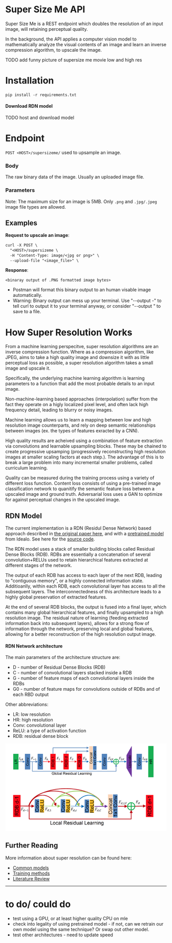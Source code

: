 # Super Size Me API
Super Size Me is a REST endpoint which doubles the resolution of an input image, will retaining perceptual quality.

In the background, the API applies a computer vision model to mathematically analyze the visual contents of an image and learn an inverse compression algorithm, to upscale the image.

TODO add funny picture of supersize me movie low and high res

# Installation

    pip install -r requirements.txt
  
#### Download RDN model  
TODO host and download model

# Endpoint

`POST <HOST>/supersizeme/` used to upsample an image.

### Body

The raw binary data of the image. Usually an uploaded image file.

### Parameters

Note: The maximum size for an image is 5MB.  Only `.png` and `.jpg/.jpeg` image file types are allowed.
 
 ## Examples

**Request to upscale an image**:

```
curl -X POST \
  "<HOST>/supersizeme \
  -H "Content-Type: image/<jpg or png>" \
  --upload-file "<image_file>" \
```

**Response**:

```
<binaray output of .PNG formatted image bytes>
```

- Postman will format this binary output to an human visable image automatically. 
- Warning: Binary output can mess up your terminal. Use "--output -" to tell curl to output it to your terminal anyway, or consider "--output <FILE>" to save to a file.

# How Super Resolution Works

From a machine learning perspecitve, super resolution algorithms are an inverse compression function. Where as a compression algorithm, like JPEG, aims to take a high quality image and downsize it with as little perceptual loss as possible, a super resolution algorithm takes a small image and upscale it. 

Specifically, the underlying machine learning algorithm is learning parameters to a function that add the most probable details to an input image.

Non-machine-learning based approaches (interpolation) suffer from the fact they operate on a higly localized pixel level, and often lack high frequency detail, leading to blurry or noisy images. 

Machine learning allows us to learn a mapping between low and high resolution image counterparts, and rely on deep semantic relationships between images (ex. the types of features exracted by a CNN).

High quality results are acheived using a combination of feature extraction via convolutions and learnable upsampling blocks. These may be chained to create progressive upsamping (progressively reconstructing high resolution images at smaller scaling factors at each step.). The advantage of this is to break a large problem into many incremental smaller problems, called curriculum learning. 

Quality can be measured during the training process using a variety of different loss function. Content loss consists of using a pre-trained image classification network to quanitify the semantic feature loss between a upscaled image and ground truth. Adversarial loss uses a GAN to optimize for against perceptual changes in the upscaled image.

## RDN Model

The current implementation is a RDN (Residul Dense Network) based approach described in [the original paper here](https://arxiv.org/abs/1802.08797), and with a [pretrained model](https://github.com/idealo/image-super-resolution#rdn-network-architecture) from Idealo. See here for the [source code](https://github.com/idealo/image-super-resolution/blob/master/ISR/models/rdn.py).

The RDN model uses a stack of smaller building blocks called Residual Dense Blocks (RDB). RDBs are essentially a concatenation of several convolution+RELUs used to retain hierarchical features extracted at different stages of the network. 

The output of each RDB has access to each layer of the next RDB, leading to "contiguous memory", or a highly connected information state. Additioanlly, within each RDB, each convolutional layer has access to all the subsequent layers. The interconnectedness of this architecture leads to a highly global preservation of extracted features.

At the end of several RDB blocks, the output is fused into a final layer, which contains many global hierarchical features, and finally upsampled to a high resolution image. The residual nature of learning (feeding extracted information back into subsequent layers), allows for a strong flow of information through the network, preserving local and global features, allowing for a better reconstruction of the high resolution output image.

#### RDN Network architecture

The main parameters of the architecture structure are:

- D - number of Residual Dense Blocks (RDB)
- C - number of convolutional layers stacked inside a RDB
- G - number of feature maps of each convolutional layers inside the RDBs
- G0 - number of feature maps for convolutions outside of RDBs and of each RBD output

Other abbreviations: 
- LR: low resolution
- HR: high resolution
- Conv: convolutional layer
- ReLU: a type of activation function
- RDB: residual dense block 

![RDN Architecture](assets/rdn_architecture.png "RDN Architecture")

## Further Reading
More information about super resolution can be found here:
- [Common models](https://medium.com/@birla.deepak26/single-image-super-resolution-using-gans-keras-aca310f33112)
- [Training methods](https://medium.com/beyondminds/an-introduction-to-super-resolution-using-deep-learning-f60aff9a499d)
- [Literature Review](https://arxiv.org/abs/1902.06068)

---
# to do/ could do
- test using a GPU, or at least higher quality CPU on mle
- check into legality of using pretrained model - if not, can we retrain our own model using the same technique? Or swap out other model.
- test other architectures - need to update speed
